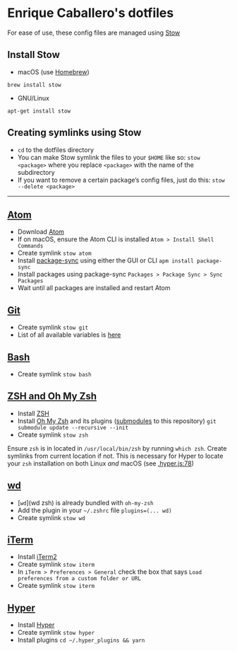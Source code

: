 # Enrique Caballero's dotfiles

For ease of use, these config files are managed using [Stow](http://www.gnu.org/software/stow/)

## Install Stow

* macOS (use [Homebrew](https://brew.sh))
```
brew install stow
```

* GNU/Linux
```
apt-get install stow
```

## Creating symlinks using Stow

* `cd` to the dotfiles directory
* You can make Stow symlink the files to your `$HOME` like so:
`stow <package>` where you replace `<package>` with the name of the subdirectory
* If you want to remove a certain package’s config files, just do this:
`stow --delete <package>`

---

## [Atom](atom)

* Download [Atom](https://atom.io)
* If on macOS, ensure the Atom CLI is installed `Atom > Install Shell Commands`
* Create symlink `stow atom`
* Install [package-sync](https://atom.io/packages/package-sync) using either the GUI or CLI `apm install package-sync`
* Install packages using package-sync `Packages > Package Sync > Sync Packages`
* Wait until all packages are installed and restart Atom


## [Git](git)

* Create symlink `stow git`
* List of all available variables is [here](http://git-scm.com/docs/git-config#_variables)


## [Bash](bash)

* Create symlink `stow bash`


## [ZSH and Oh My Zsh](zsh)

* Install [ZSH](https://github.com/robbyrussell/oh-my-zsh/wiki/Installing-ZSH)
* Install [Oh My Zsh](https://github.com/robbyrussell/oh-my-zsh) and its plugins ([submodules](.gitmodules) to this repository) `git submodule update --recursive --init`
* Create symlink `stow zsh`

Ensure `zsh` is in located in `/usr/local/bin/zsh` by running `which zsh`. Create symlinks from current location if not. This is necessary for Hyper to locate your `zsh` installation on both Linux _and_ macOS (see [.hyper.js:78](hyper/.hyper.js#L78))


## [wd](wd)

* [`wd`](wd zsh) is already bundled with `oh-my-zsh`
* Add the plugin in your `~/.zshrc` file `plugins=(... wd)`
* Create symlink `stow wd`

## [iTerm](iterm)

* Install [iTerm2](http://www.iterm2.com)
* Create symlink `stow iterm`
* In `iTerm > Preferences > General` check the box that says `Load preferences from a custom folder or URL`
* Create symlink `stow iterm`


## [Hyper](hyper)

* Install [Hyper](https://hyper.is)
* Create symlink `stow hyper`
* Install plugins `cd ~/.hyper_plugins && yarn`
